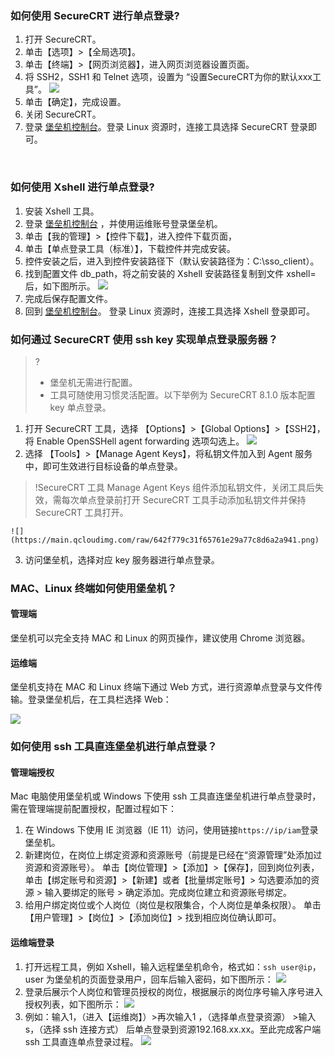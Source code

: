 ### 如何使用 SecureCRT 进行单点登录?

1.	打开 SecureCRT。
2.	单击【选项】>【全局选项】。
3.	单击【终端】>【网页浏览器】，进入网页浏览器设置页面。
4.	将 SSH2，SSH1 和 Telnet 选项，设置为 “设置SecureCRT为你的默认xxx工具”。
![](https://main.qcloudimg.com/raw/e20d05f9b29b0d9b9fea61ebfdf6498b.png)
5. 单击【确定】，完成设置。
6. 关闭 SecureCRT。
7. 登录 [堡垒机控制台](https://console.cloud.tencent.com/cds/dasb)。登录 Linux 资源时，连接工具选择 SecureCRT 登录即可。
 
 
### 如何使用 Xshell 进行单点登录?

1.	安装 Xshell 工具。
2.	登录 [堡垒机控制台](https://console.cloud.tencent.com/cds/dasb) ，并使用运维账号登录堡垒机。
3.	单击【我的管理】>【控件下载】，进入控件下载页面，
4.	单击【单点登录工具（标准）】，下载控件并完成安装。
5.	控件安装之后，进入到控件安装路径下（默认安装路径为：C:\sso_client）。
6.	找到配置文件 db_path，将之前安装的 Xshell 安装路径复制到文件 xshell= 后，如下图所示。
![](https://main.qcloudimg.com/raw/ea1f5a7a3aad0abe3fd5010567135942.png)
7.  完成后保存配置文件。
8.	回到 [堡垒机控制台](https://console.cloud.tencent.com/cds/dasb)。 登录 Linux 资源时，连接工具选择 Xshell 登录即可。
 

### 如何通过 SecureCRT 使用 ssh key 实现单点登录服务器？
>?
>- 堡垒机无需进行配置。
>- 工具可随使用习惯灵活配置。以下举例为 SecureCRT 8.1.0 版本配置 key 单点登录。

1. 打开 SecureCRT 工具，选择 【Options】>【Global Options】>【SSH2】， 将 Enable OpenSSHell agent forwarding 选项勾选上。
![](https://main.qcloudimg.com/raw/d3120b39167aedbf805c35c303877960.png)
2. 选择 【Tools】>【Manage Agent Keys】，将私钥文件加入到 Agent 服务中，即可生效进行目标设备的单点登录。
>!SecureCRT 工具 Manage Agent Keys 组件添加私钥文件，关闭工具后失效，需每次单点登录前打开 SecureCRT 工具手动添加私钥文件并保持 SecureCRT 工具打开。

	![](https://main.qcloudimg.com/raw/642f779c31f65761e29a77c8d6a2a941.png)
3. 访问堡垒机，选择对应 key 服务器进行单点登录。

 
 
 ### MAC、Linux 终端如何使用堡垒机？
 
#### 管理端
堡垒机可以完全支持 MAC 和 Linux 的网页操作，建议使用 Chrome 浏览器。

#### 运维端

堡垒机支持在 MAC 和 Linux 终端下通过 Web 方式，进行资源单点登录与文件传输。登录堡垒机后，在工具栏选择 Web：

![](https://main.qcloudimg.com/raw/2c9f03fa2ed836de90471d7b83946b02.jpeg)
 
### 如何使用 ssh 工具直连堡垒机进行单点登录？

#### 管理端授权
Mac 电脑使用堡垒机或 Windows 下使用 ssh 工具直连堡垒机进行单点登录时，需在管理端提前配置授权，配置过程如下：
1. 在 Windows 下使用 IE 浏览器（IE 11）访问，使用链接`https://ip/iam`登录堡垒机。
2. 新建岗位，在岗位上绑定资源和资源账号（前提是已经在“资源管理”处添加过资源和资源账号）。
单击【岗位管理】>【添加】>【保存】，回到岗位列表，单击【绑定账号和资源】>【新建】或者【批量绑定账号】> 勾选要添加的资源 > 输入要绑定的账号 > 确定添加。完成岗位建立和资源账号绑定。
3. 给用户绑定岗位或个人岗位（岗位是权限集合，个人岗位是单条权限）。
单击【用户管理】>【岗位】>【添加岗位】> 找到相应岗位确认即可。



#### 运维端登录
1. 打开远程工具，例如 Xshell，输入远程堡垒机命令，格式如：`ssh user@ip`，user 为堡垒机的页面登录用户，回车后输入密码，如下图所示：
![](https://main.qcloudimg.com/raw/b3d9503ef4437cbfbccb8f4615835167.png)
2. 登录后展示个人岗位和管理员授权的岗位，根据展示的岗位序号输入序号进入授权列表，如下图所示：
![](https://main.qcloudimg.com/raw/a06073c89ba950f9e7fd58be9b5e8873.png)
3. 例如：输入1，（进入【运维岗】）>再次输入1 ，（选择单点登录资源） >输入s，（选择 ssh 连接方式） 后单点登录到资源192.168.xx.xx。至此完成客户端 ssh 工具直连单点登录过程。
![](https://main.qcloudimg.com/raw/730c5c1778141b3926f26d15b407315c.png)
